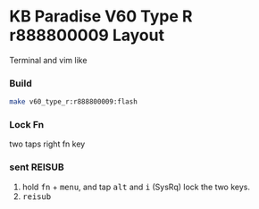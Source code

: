 # KB Paradise V60 Type R r888800009 Layout

Terminal and vim like

### Build
``` bash
make v60_type_r:r888800009:flash
```

### Lock Fn
two taps right fn key

### sent REISUB

1. hold <kbd>fn</kbd> + <kbd>menu</kbd>, and tap <kbd>alt</kbd> and <kbd>i</kbd> (SysRq) 
lock the two keys.
2. <kbd>reisub</kbd>

